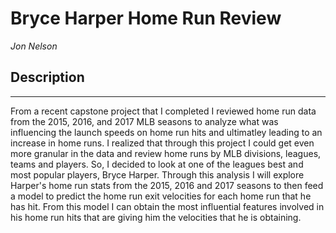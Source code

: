 # Bryce Harper Home Run Review

*Jon Nelson*

## Description

---

From a recent capstone project that I completed I reviewed home run data from the 2015, 2016, and 2017 MLB seasons to analyze what was influencing the launch speeds on home run hits and ultimatley leading to an increase in home runs. I realized that through this project I could get even more granular in the data and review home runs by MLB divisions, leagues, teams and players. So, I decided to look at one of the leagues best and most popular players, Bryce Harper. Through this analysis I will explore Harper's home run stats from the 2015, 2016 and 2017 seasons to then feed a model to predict the home run exit velocities for each home run that he has hit. From this model I can obtain the most influential features involved in his home run hits that are giving him the velocities that he is obtaining.
